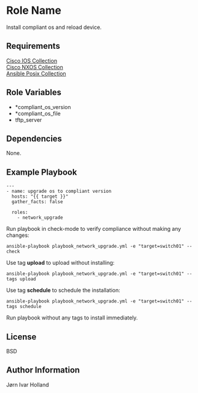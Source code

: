 Role Name
=========

Install compliant os and reload device.

Requirements
------------

[Cisco IOS Collection](https://galaxy.ansible.com/cisco/ios)<br>
[Cisco NXOS Collection](https://galaxy.ansible.com/cisco/nxos)<br>
[Ansible Posix Collection](https://galaxy.ansible.com/ansible/posix)

Role Variables
--------------

- \*compliant\_os\_version
- \*compliant\_os\_file
- tftp\_server

Dependencies
------------

None.

Example Playbook
----------------

    ---
    - name: upgrade os to compliant version
      hosts: "{{ target }}"
      gather_facts: false

      roles:
        - network_upgrade


Run playbook in check-mode to verify compliance without making any changes:

    ansible-playbook playbook_network_upgrade.yml -e "target=switch01" --check

Use tag **upload** to upload without installing:

    ansible-playbook playbook_network_upgrade.yml -e "target=switch01" --tags upload

Use tag **schedule** to schedule the installation:

    ansible-playbook playbook_network_upgrade.yml -e "target=switch01" --tags schedule

Run playbook without any tags to install immediately.


License
-------

BSD

Author Information
------------------

Jørn Ivar Holland
